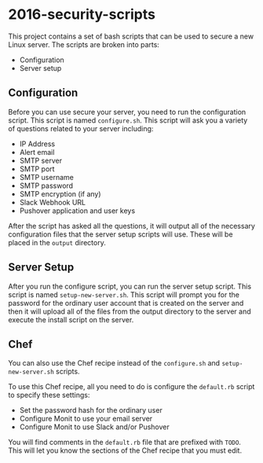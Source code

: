 # 2016-security-scripts

This project contains a set of bash scripts that can be used to secure a new Linux server. The scripts are broken into parts:

  - Configuration
  - Server setup

## Configuration

Before you can use secure your server, you need to run the configuration script. This script is named `configure.sh`. This script will ask you a variety of questions related to your server including:

  - IP Address
  - Alert email
  - SMTP server
  - SMTP port
  - SMTP username
  - SMTP password
  - SMTP encryption (if any)
  - Slack Webhook URL
  - Pushover application and user keys

After the script has asked all the questions, it will output all of the necessary configuration files that the server setup scripts will use. These will be placed in the `output` directory.

## Server Setup

After you run the configure script, you can run the server setup script. This script is named `setup-new-server.sh`. This script will prompt you for the password for the ordinary user account that is created on the server and then it will upload all of the files from the output directory to the server and execute the install script on the server.

## Chef

You can also use the Chef recipe instead of the `configure.sh` and `setup-new-server.sh` scripts.

To use this Chef recipe, all you need to do is configure the `default.rb` script to specify these settings:

  * Set the password hash for the ordinary user
  * Configure Monit to use your email server
  * Configure Monit to use Slack and/or Pushover

You will find comments in the `default.rb` file that are prefixed with `TODO`. This will let you know the sections of the Chef recipe that you must edit.
